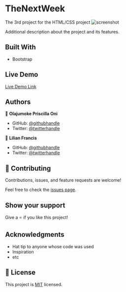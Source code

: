# TheNextWeek
The 3rd project for the HTML/CSS project
![screenshot](./app_screenshot.png)

Additional description about the project and its features.

## Built With

- Bootstrap

## Live Demo

[Live Demo Link](https://livedemo.com)






## Authors

👤 **Olajumoke Priscilla Oni**

- GitHub: [@githubhandle](https://github.com/prolajumokeoni)
- Twitter: [@twitterhandle](https://twitter.com/prolajumokeoni)


👤 **Lilian Francis**

- GitHub: [@githubhandle](https://github.com/ifnotlily)
- Twitter: [@twitterhandle](https://twitter.com/ifnotlily)


## 🤝 Contributing

Contributions, issues, and feature requests are welcome!

Feel free to check the [issues page](https://github.com/prolajumokeoni/TheNewsWeek/issues).

## Show your support

Give a ⭐️ if you like this project!

## Acknowledgments

- Hat tip to anyone whose code was used
- Inspiration
- etc

## 📝 License

This project is [MIT](https://github.com/prolajumokeoni/TheNewsWeek/blob/main/LICENSE) licensed.
